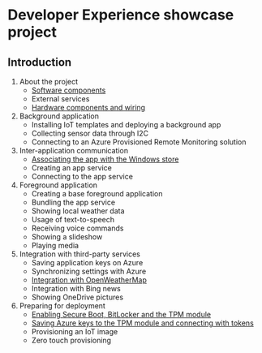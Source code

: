 # Developer Experience showcase project

## Introduction

1. About the project
    * [Software components](SoftwareComponents.md)
    * External services
    * [Hardware components and wiring](Wiring/Wiring.md)
2. Background application
    * Installing IoT templates and deploying a background app
    * Collecting sensor data through I2C
    * Connecting to an Azure Provisioned Remote Monitoring solution
3. Inter-application communication
    * [Associating the app with the Windows store](StoreDeployment/README.md)
    * Creating an app service
    * Connecting to the app service
4. Foreground application
    * Creating a base foreground application
    * Bundling the app service
    * Showing local weather data
    * Usage of text-to-speech
    * Receiving voice commands
    * Showing a slideshow
    * Playing media
5. Integration with third-party services
    * Saving application keys on Azure
    * Synchronizing settings with Azure
    * [Integration with OpenWeatherMap](OpenWeatherMapsIntegration.md)
    * Integration with Bing news
    * Showing OneDrive pictures
6. Preparing for deployment
    * [Enabling Secure Boot, BitLocker and the TPM module](Security/README.md)
    * [Saving Azure keys to the TPM module and connecting with tokens](Security/TPM/README.md)
    * Provisioning an IoT image
    * Zero touch provisioning
